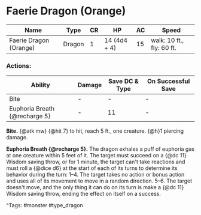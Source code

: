 # Faerie Dragon (Orange)

| Name | Type | CR | HP | AC | Speed |
|------|------|----|----|----|-------|
| Faerie Dragon (Orange) | Dragon | 1 | 14 (4d4 + 4) | 15 | walk: 10 ft., fly: 60 ft. |

### Actions:

| Ability | Damage | Save DC & Type | On Successful Save |
|---------|--------|----------------|--------------------|
| Bite | - | - | - |
| Euphoria Breath {@recharge 5} | - | 11 | - |


**Bite.** {@atk mw} {@hit 7} to hit, reach 5 ft., one creature. {@h}1 piercing damage.

**Euphoria Breath {@recharge 5}.** The dragon exhales a puff of euphoria gas at one creature within 5 feet of it. The target must succeed on a {@dc 11} Wisdom saving throw, or for 1 minute, the target can't take reactions and must roll a {@dice d6} at the start of each of its turns to determine its behavior during the turn: 1–4. The target takes no action or bonus action and uses all of its movement to move in a random direction. 5–6. The target doesn't move, and the only thing it can do on its turn is make a {@dc 11} Wisdom saving throw, ending the effect on itself on a success.

^Tags: #monster #type_dragon